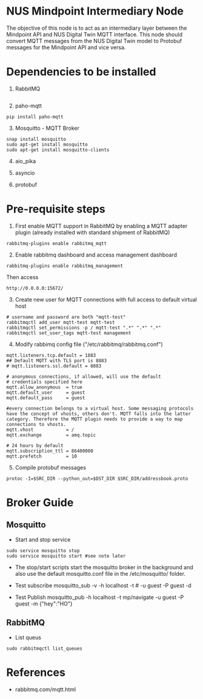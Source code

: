 # NUS Mindpoint Intermediary Node

The objective of this node is to act as an intermediary layer between the Mindpoint API and NUS Digital Twin MQTT interface.
This node should convert MQTT messages from the NUS Digital Twin model to Protobuf messages for the Mindpoint API and vice versa.

# Dependencies to be installed

1. RabbitMQ
```
```

2. paho-mqtt
```
pip install paho-mqtt
```
3. Mosquitto - MQTT Broker
```
snap install mosquitto
sudo apt-get install mosquitto
sudo apt-get install mosquitto-clients
```

4. aio_pika

5. asyncio

6. protobuf

# Pre-requisite steps

1. First enable MQTT support in RabbitMQ by enabling a MQTT adapter plugin (already installed with standard shipment of RabbitMQ)
```
rabbitmq-plugins enable rabbitmq_mqtt
```

2. Enable rabbitmq dashboard and access management dashboard
```
rabbitmq-plugins enable rabbitmq_management
```
Then access
```
http://0.0.0.0:15672/
```

3. Create new user for MQTT connections with full access to default virtual host
```
# username and password are both "mqtt-test"
rabbitmqctl add_user mqtt-test mqtt-test
rabbitmqctl set_permissions -p / mqtt-test ".*" ".*" ".*"
rabbitmqctl set_user_tags mqtt-test management
```

4. Modify rabbimq config file ("/etc/rabbitmq/rabbitmq.conf")
```
mqtt.listeners.tcp.default = 1883
## Default MQTT with TLS port is 8883
# mqtt.listeners.ssl.default = 8883

# anonymous connections, if allowed, will use the default
# credentials specified here
mqtt.allow_anonymous  = true
mqtt.default_user     = guest
mqtt.default_pass     = guest

#every connection belongs to a virtual host. Some messaging protocols have the concept of vhosts, others don't. MQTT falls into the latter category. Therefore the MQTT plugin needs to provide a way to map connections to vhosts.
mqtt.vhost            = /
mqtt.exchange         = amq.topic

# 24 hours by default
mqtt.subscription_ttl = 86400000
mqtt.prefetch         = 10

```

5. Compile protobuf messages
```
protoc -I=$SRC_DIR --python_out=$DST_DIR $SRC_DIR/addressbook.proto
```


# Broker Guide
## Mosquitto

- Start and stop service
```
sudo service mosquitto stop
sudo service mosquitto start #see note later
```
- The stop/start scripts start the mosquitto broker in the background and also use the default mosquitto.conf file in the /etc/mosquitto/ folder.

- Test subscribe
mosquitto_sub -v -h localhost -t \# -u guest -P guest -d

- Test Publish
mosquitto_pub -h localhost -t mp/navigate -u guest -P guest -m {\"hey\":\"HO\"} 

## RabbitMQ 

- List queus
```
sudo rabbitmqctl list_queues
```



# References
- rabbitmq.com/mqtt.html